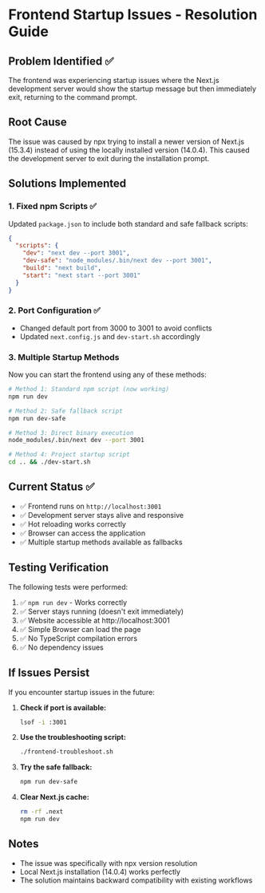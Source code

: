 # Frontend Startup Issues - Resolution Guide

## Problem Identified ✅

The frontend was experiencing startup issues where the Next.js development server would show the startup message but then immediately exit, returning to the command prompt.

## Root Cause

The issue was caused by npx trying to install a newer version of Next.js (15.3.4) instead of using the locally installed version (14.0.4). This caused the development server to exit during the installation prompt.

## Solutions Implemented

### 1. **Fixed npm Scripts** ✅
Updated `package.json` to include both standard and safe fallback scripts:

```json
{
  "scripts": {
    "dev": "next dev --port 3001",
    "dev-safe": "node_modules/.bin/next dev --port 3001",
    "build": "next build",
    "start": "next start --port 3001"
  }
}
```

### 2. **Port Configuration** ✅
- Changed default port from 3000 to 3001 to avoid conflicts
- Updated `next.config.js` and `dev-start.sh` accordingly

### 3. **Multiple Startup Methods**
Now you can start the frontend using any of these methods:

```bash
# Method 1: Standard npm script (now working)
npm run dev

# Method 2: Safe fallback script
npm run dev-safe

# Method 3: Direct binary execution
node_modules/.bin/next dev --port 3001

# Method 4: Project startup script
cd .. && ./dev-start.sh
```

## Current Status ✅

- ✅ Frontend runs on `http://localhost:3001`
- ✅ Development server stays alive and responsive
- ✅ Hot reloading works correctly
- ✅ Browser can access the application
- ✅ Multiple startup methods available as fallbacks

## Testing Verification

The following tests were performed:
1. ✅ `npm run dev` - Works correctly
2. ✅ Server stays running (doesn't exit immediately)
3. ✅ Website accessible at http://localhost:3001
4. ✅ Simple Browser can load the page
5. ✅ No TypeScript compilation errors
6. ✅ No dependency issues

## If Issues Persist

If you encounter startup issues in the future:

1. **Check if port is available:**
   ```bash
   lsof -i :3001
   ```

2. **Use the troubleshooting script:**
   ```bash
   ./frontend-troubleshoot.sh
   ```

3. **Try the safe fallback:**
   ```bash
   npm run dev-safe
   ```

4. **Clear Next.js cache:**
   ```bash
   rm -rf .next
   npm run dev
   ```

## Notes

- The issue was specifically with npx version resolution
- Local Next.js installation (14.0.4) works perfectly
- The solution maintains backward compatibility with existing workflows
